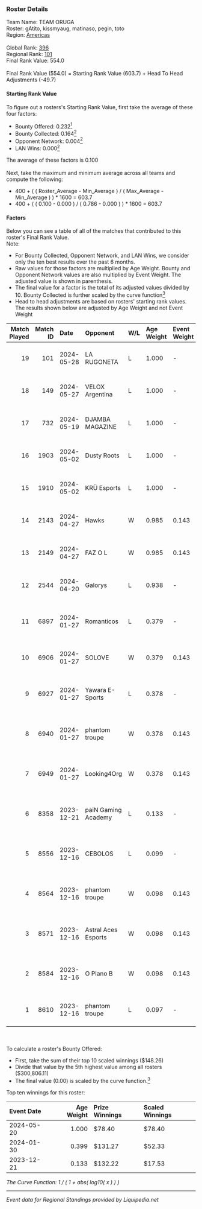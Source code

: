 ### Roster Details<br />
Team Name: TEAM ORUGA<br />
Roster: gAtito, kissmyaug, matinaso, pegin, toto<br />
Region: [Americas]( ../standings_americas.md)<br />
<br />
Global Rank: [396](../standings_global.md)<br />
Regional Rank: [101]( ../standings_americas.md)<br />
Final Rank Value:  554.0<br />
<br />
Final Rank Value (554.0) = Starting Rank Value (603.7) + Head To Head Adjustments (-49.7)<br />

#### Starting Rank Value<br />
To figure out a rosters's Starting Rank Value, first take the average of these four factors:<br />
- Bounty Offered: 0.232[<sup>1</sup>](#table2)
- Bounty Collected: 0.164[<sup>2</sup>](#table1)
- Opponent Network: 0.004[<sup>2</sup>](#table1)
- LAN Wins: 0.000[<sup>2</sup>](#table1)

The average of these factors is 0.100<br />
<br />
Next, take the maximum and minimum average across all teams and compute the following:<br />
- 400 + ( ( Roster_Average - Min_Average ) / ( Max_Average - Min_Average ) ) * 1600 = 603.7
- 400 + ( ( 0.100 - 0.000 ) / ( 0.786 - 0.000 ) ) * 1600 = 603.7


#### Factors<br />
Below you can see a table of all of the matches that contributed to this roster's Final Rank Value.<br />
Note:<br />

- For Bounty Collected, Opponent Network, and LAN Wins, we consider only the ten best results over the past 6 months.
- Raw values for those factors are multiplied by Age Weight. Bounty and Opponent Network values are also multiplied by Event Weight. The adjusted value is shown in parenthesis.
- The final value for a factor is the total of its adjusted values divided by 10. Bounty Collected is further scaled by the curve function[<sup>3</sup>](#curveFunction)
- Head to head adjustments are based on rosters' starting rank values. The results shown below are adjusted by Age Weight and not Event Weight
<span id="table1"></span><br />


| Match Played | Match ID | Date       | Opponent            | W/L | Age Weight | Event Weight | Bounty Collected | Opponent Network | LAN Wins  | H2H Adj. | Roster                                   |
| -: | -: | :- | :- | :- | :- | :- | :- | :- | :- | -: | :- |
|           19 |      101 | 2024-05-28 | LA RUGONETA         | L   | 1.000      | -            | -                | -                | -         |   -18.94 | gAtito, kissmyaug, matinaso, pegin, toto |
|           18 |      149 | 2024-05-27 | VELOX Argentina     | L   | 1.000      | -            | -                | -                | -         |   -16.01 | gAtito, kissmyaug, matinaso, pegin, toto |
|           17 |      732 | 2024-05-19 | DJAMBA MAGAZINE     | L   | 1.000      | -            | -                | -                | -         |   -15.31 | gAtito, kissmyaug, matinaso, pegin, toto |
|           16 |     1903 | 2024-05-02 | Dusty Roots         | L   | 1.000      | -            | -                | -                | -         |   -12.15 | gAtito, kissmyaug, matinaso, pegin, toto |
|           15 |     1910 | 2024-05-02 | KRÜ Esports         | L   | 1.000      | -            | -                | -                | -         |    -8.00 | gAtito, kissmyaug, matinaso, pegin, toto |
|           14 |     2143 | 2024-04-27 | Hawks               | W   | 0.985      | 0.143        | 0.000 (0.000)    | 0.220 (0.031)    | 0 (0.000) |    15.54 | gAtito, kissmyaug, matinaso, pegin, toto |
|           13 |     2149 | 2024-04-27 | FAZ O L             | W   | 0.985      | 0.143        | 0.000 (0.000)    | 0.000 (0.000)    | 0 (0.000) |     7.35 | gAtito, kissmyaug, matinaso, pegin, toto |
|           12 |     2544 | 2024-04-20 | Galorys             | L   | 0.938      | -            | -                | -                | -         |    -5.16 | gAtito, kissmyaug, matinaso, pegin, toto |
|           11 |     6897 | 2024-01-27 | Romanticos          | L   | 0.379      | -            | -                | -                | -         |    -5.13 | gAtito, kissmyaug, pegin, rushardo, zLN  |
|           10 |     6906 | 2024-01-27 | SOLOVE              | W   | 0.379      | 0.143        | 0.000 (0.000)    | 0.035 (0.002)    | 0 (0.000) |     6.20 | brokeN, doiz, farias, legy, mid1         |
|            9 |     6927 | 2024-01-27 | Yawara E-Sports     | L   | 0.378      | -            | -                | -                | -         |    -4.50 | gAtito, kissmyaug, pegin, rushardo, zLN  |
|            8 |     6940 | 2024-01-27 | phantom troupe      | W   | 0.378      | 0.143        | 0.000 (0.000)    | 0.111 (0.006)    | 0 (0.000) |     5.95 | edv, FasteR, gtw, n0page, redi           |
|            7 |     6949 | 2024-01-27 | Looking4Org         | W   | 0.378      | 0.143        | 0.000 (0.000)    | 0.000 (0.000)    | 0 (0.000) |     2.90 | gAtito, kissmyaug, pegin, rushardo, zLN  |
|            6 |     8358 | 2023-12-21 | paiN Gaming Academy | L   | 0.133      | -            | -                | -                | -         |    -2.06 | gAtito, kissmyaug, pegin, rushardo, zLN  |
|            5 |     8556 | 2023-12-16 | CEBOLOS             | L   | 0.099      | -            | -                | -                | -         |    -1.65 | gAtito, kissmyaug, pegin, rushardo, zLN  |
|            4 |     8564 | 2023-12-16 | phantom troupe      | W   | 0.098      | 0.143        | 0.000 (0.000)    | 0.032 (0.000)    | 0 (0.000) |     1.45 | gAtito, kissmyaug, pegin, rushardo, zLN  |
|            3 |     8571 | 2023-12-16 | Astral Aces Esports | W   | 0.098      | 0.143        | 0.000 (0.000)    | 0.003 (0.000)    | 0 (0.000) |     0.75 | gAtito, kissmyaug, pegin, rushardo, zLN  |
|            2 |     8584 | 2023-12-16 | O Plano B           | W   | 0.098      | 0.143        | 0.000 (0.000)    | 0.000 (0.000)    | 0 (0.000) |     0.75 | gAtito, kissmyaug, pegin, rushardo, zLN  |
|            1 |     8610 | 2023-12-16 | phantom troupe      | L   | 0.097      | -            | -                | -                | -         |    -1.63 | FasteR, n0page, nth, redi, Riider        |

<br />
<span id="table2"></span><br />
To calculate a roster's Bounty Offered:<br />

- First, take the sum of their top 10 scaled winnings ($148.26)
- Divide that value by the 5th highest value among all rosters ($300,806.11)
- The final value (0.00) is scaled by the curve function.[<sup>3</sup>](#curveFunction)

Top ten winnings for this roster:<br />

| Event Date | Age Weight | Prize Winnings | Scaled Winnings |
| :- | -: | :- | :- |
| 2024-05-20 |      1.000 | $78.40         | $78.40          |
| 2024-01-30 |      0.399 | $131.27        | $52.33          |
| 2023-12-21 |      0.133 | $132.22        | $17.53          |


<span id="curveFunction"></span>_The Curve Function: 1 / ( 1 + abs( log10( x ) ) )_<br />

---
_Event data for Regional Standings provided by Liquipedia.net_<br />
